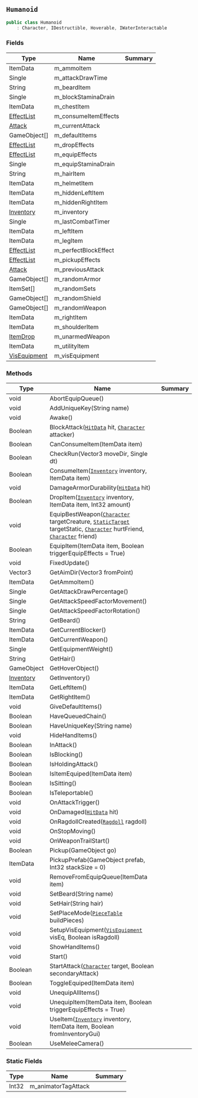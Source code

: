 ## `Humanoid`

```csharp
public class Humanoid
    : Character, IDestructible, Hoverable, IWaterInteractable
```

### Fields

| Type | Name | Summary | 
| --- | --- | --- | 
| ItemData | m_ammoItem |  | 
| Single | m_attackDrawTime |  | 
| String | m_beardItem |  | 
| Single | m_blockStaminaDrain |  | 
| ItemData | m_chestItem |  | 
| [EffectList](./EffectList.md) | m_consumeItemEffects |  | 
| [Attack](./Attack.md) | m_currentAttack |  | 
| GameObject[] | m_defaultItems |  | 
| [EffectList](./EffectList.md) | m_dropEffects |  | 
| [EffectList](./EffectList.md) | m_equipEffects |  | 
| Single | m_equipStaminaDrain |  | 
| String | m_hairItem |  | 
| ItemData | m_helmetItem |  | 
| ItemData | m_hiddenLeftItem |  | 
| ItemData | m_hiddenRightItem |  | 
| [Inventory](./Inventory.md) | m_inventory |  | 
| Single | m_lastCombatTimer |  | 
| ItemData | m_leftItem |  | 
| ItemData | m_legItem |  | 
| [EffectList](./EffectList.md) | m_perfectBlockEffect |  | 
| [EffectList](./EffectList.md) | m_pickupEffects |  | 
| [Attack](./Attack.md) | m_previousAttack |  | 
| GameObject[] | m_randomArmor |  | 
| ItemSet[] | m_randomSets |  | 
| GameObject[] | m_randomShield |  | 
| GameObject[] | m_randomWeapon |  | 
| ItemData | m_rightItem |  | 
| ItemData | m_shoulderItem |  | 
| [ItemDrop](./ItemDrop.md) | m_unarmedWeapon |  | 
| ItemData | m_utilityItem |  | 
| [VisEquipment](./VisEquipment.md) | m_visEquipment |  | 


### Methods

| Type | Name | Summary | 
| --- | --- | --- | 
| void | AbortEquipQueue() |  | 
| void | AddUniqueKey(String name) |  | 
| void | Awake() |  | 
| Boolean | BlockAttack([`HitData`](./HitData.md) hit, [`Character`](./Character.md) attacker) |  | 
| Boolean | CanConsumeItem(ItemData item) |  | 
| Boolean | CheckRun(Vector3 moveDir, Single dt) |  | 
| Boolean | ConsumeItem([`Inventory`](./Inventory.md) inventory, ItemData item) |  | 
| void | DamageArmorDurability([`HitData`](./HitData.md) hit) |  | 
| Boolean | DropItem([`Inventory`](./Inventory.md) inventory, ItemData item, Int32 amount) |  | 
| void | EquipBestWeapon([`Character`](./Character.md) targetCreature, [`StaticTarget`](./StaticTarget.md) targetStatic, [`Character`](./Character.md) hurtFriend, [`Character`](./Character.md) friend) |  | 
| Boolean | EquipItem(ItemData item, Boolean triggerEquipEffects = True) |  | 
| void | FixedUpdate() |  | 
| Vector3 | GetAimDir(Vector3 fromPoint) |  | 
| ItemData | GetAmmoItem() |  | 
| Single | GetAttackDrawPercentage() |  | 
| Single | GetAttackSpeedFactorMovement() |  | 
| Single | GetAttackSpeedFactorRotation() |  | 
| String | GetBeard() |  | 
| ItemData | GetCurrentBlocker() |  | 
| ItemData | GetCurrentWeapon() |  | 
| Single | GetEquipmentWeight() |  | 
| String | GetHair() |  | 
| GameObject | GetHoverObject() |  | 
| [Inventory](./Inventory.md) | GetInventory() |  | 
| ItemData | GetLeftItem() |  | 
| ItemData | GetRightItem() |  | 
| void | GiveDefaultItems() |  | 
| Boolean | HaveQueuedChain() |  | 
| Boolean | HaveUniqueKey(String name) |  | 
| void | HideHandItems() |  | 
| Boolean | InAttack() |  | 
| Boolean | IsBlocking() |  | 
| Boolean | IsHoldingAttack() |  | 
| Boolean | IsItemEquiped(ItemData item) |  | 
| Boolean | IsSitting() |  | 
| Boolean | IsTeleportable() |  | 
| void | OnAttackTrigger() |  | 
| void | OnDamaged([`HitData`](./HitData.md) hit) |  | 
| void | OnRagdollCreated([`Ragdoll`](./Ragdoll.md) ragdoll) |  | 
| void | OnStopMoving() |  | 
| void | OnWeaponTrailStart() |  | 
| Boolean | Pickup(GameObject go) |  | 
| ItemData | PickupPrefab(GameObject prefab, Int32 stackSize = 0) |  | 
| void | RemoveFromEquipQueue(ItemData item) |  | 
| void | SetBeard(String name) |  | 
| void | SetHair(String hair) |  | 
| void | SetPlaceMode([`PieceTable`](./PieceTable.md) buildPieces) |  | 
| void | SetupVisEquipment([`VisEquipment`](./VisEquipment.md) visEq, Boolean isRagdoll) |  | 
| void | ShowHandItems() |  | 
| void | Start() |  | 
| Boolean | StartAttack([`Character`](./Character.md) target, Boolean secondaryAttack) |  | 
| Boolean | ToggleEquiped(ItemData item) |  | 
| void | UnequipAllItems() |  | 
| void | UnequipItem(ItemData item, Boolean triggerEquipEffects = True) |  | 
| void | UseItem([`Inventory`](./Inventory.md) inventory, ItemData item, Boolean fromInventoryGui) |  | 
| Boolean | UseMeleeCamera() |  | 


### Static Fields

| Type | Name | Summary | 
| --- | --- | --- | 
| Int32 | m_animatorTagAttack |  | 


